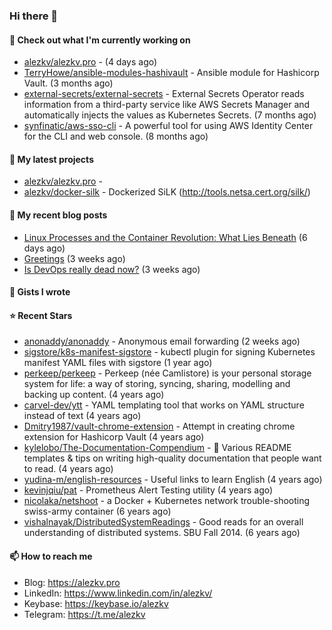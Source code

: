 ### Hi there 👋

#### 👷 Check out what I'm currently working on

- [alezkv/alezkv.pro](https://github.com/alezkv/alezkv.pro) -  (4 days ago)
- [TerryHowe/ansible-modules-hashivault](https://github.com/TerryHowe/ansible-modules-hashivault) - Ansible module for Hashicorp Vault. (3 months ago)
- [external-secrets/external-secrets](https://github.com/external-secrets/external-secrets) - External Secrets Operator reads information from a third-party service like AWS Secrets Manager and automatically injects the values as Kubernetes Secrets. (7 months ago)
- [synfinatic/aws-sso-cli](https://github.com/synfinatic/aws-sso-cli) - A powerful tool for using AWS Identity Center for the CLI and web console. (8 months ago)

#### 🌱 My latest projects

- [alezkv/alezkv.pro](https://github.com/alezkv/alezkv.pro) - 
- [alezkv/docker-silk](https://github.com/alezkv/docker-silk) - Dockerized SiLK (http://tools.netsa.cert.org/silk/)

#### 📜 My recent blog posts

- [Linux Processes and the Container Revolution: What Lies Beneath](https://alezkv.pro/blog/container-is-a-process/) (6 days ago)
- [Greetings](https://alezkv.pro/blog/greetings/) (3 weeks ago)
- [Is DevOps really dead now?](https://alezkv.pro/blog/is-devops-dead/) (3 weeks ago)

#### 📓 Gists I wrote


#### ⭐ Recent Stars

- [anonaddy/anonaddy](https://github.com/anonaddy/anonaddy) - Anonymous email forwarding (2 weeks ago)
- [sigstore/k8s-manifest-sigstore](https://github.com/sigstore/k8s-manifest-sigstore) - kubectl plugin for signing Kubernetes manifest YAML files with sigstore (1 year ago)
- [perkeep/perkeep](https://github.com/perkeep/perkeep) - Perkeep (née Camlistore) is your personal storage system for life: a way of storing, syncing, sharing, modelling and backing up content. (4 years ago)
- [carvel-dev/ytt](https://github.com/carvel-dev/ytt) - YAML templating tool that works on YAML structure instead of text (4 years ago)
- [Dmitry1987/vault-chrome-extension](https://github.com/Dmitry1987/vault-chrome-extension) - Attempt in creating chrome extension for Hashicorp Vault (4 years ago)
- [kylelobo/The-Documentation-Compendium](https://github.com/kylelobo/The-Documentation-Compendium) - 📢 Various README templates &amp; tips on writing high-quality documentation that people want to read. (4 years ago)
- [yudina-m/english-resources](https://github.com/yudina-m/english-resources) - Useful links to learn English (4 years ago)
- [kevinjqiu/pat](https://github.com/kevinjqiu/pat) - Prometheus Alert Testing utility (4 years ago)
- [nicolaka/netshoot](https://github.com/nicolaka/netshoot) - a Docker &#43; Kubernetes network trouble-shooting swiss-army container (6 years ago)
- [vishalnayak/DistributedSystemReadings](https://github.com/vishalnayak/DistributedSystemReadings) - Good reads for an overall understanding of distributed systems. SBU Fall 2014. (6 years ago)

#### 📫 How to reach me

- Blog: https://alezkv.pro
- LinkedIn: https://www.linkedin.com/in/alezkv/
- Keybase: https://keybase.io/alezkv
- Telegram: https://t.me/alezkv
